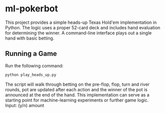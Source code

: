 # ml-pokerbot

This project provides a simple heads-up Texas Hold'em implementation in Python. The
logic uses a proper 52-card deck and includes hand evaluation for determining the
winner. A command-line interface plays out a single hand with basic betting.

## Running a Game

Run the following command:

```bash
python play_heads_up.py
```

The script will walk through betting on the pre-flop, flop, turn and river rounds,
pot are updated after each action and the winner of the pot is announced at the
end of the hand. This implementation can serve as a starting point for
machine-learning experiments or further game logic.
Input: (y/n) amount